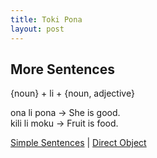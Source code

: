 ```yaml
---
title: Toki Pona
layout: post
---
```

## More Sentences

{noun} + li + {noun, adjective}  

ona li pona -> She is good.  
kili li moku -> Fruit is food.  

[Simple Sentences](02SimpleSentences.md) | [Direct Object](04DirectObject.md)
